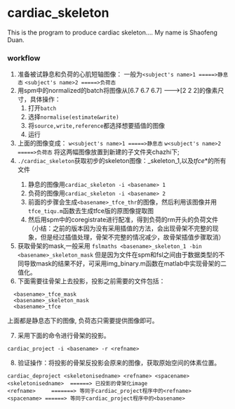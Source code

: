 cardiac_skeleton
================

This is the program to produce cardiac skeleton....
My name is Shaofeng Duan.

### workflow
1. 准备被试静息和负荷的心肌短轴图像：
	一般为`<subject's name>1 =====>静息态`
              `<subject's name>2 =====>负荷态`
2. 用spm中的normalized的batch将图像从[6.7 6.7 6.7] --->[2 2 2]的像素尺寸，具体操作：
	1. 打开`batch`
	2. 选择`normalise(estimate&write)`
	3. 将`source,write,reference`都选择想要插值的图像
	4. 运行
3. 上面的图像变成：
	      `w<subject's name>1 =====>静息态`
              `w<subject's name>2 =====>负荷态`
将这两幅图像放置到新建的子文件夹chazhi下;
4. `./cardiac_skeleton`获取初步的skeleton图像：<basename>_skeleton_1,以及<basename>_tfce_*的所有文件
	1. 静息的图像用`cardiac_skeleton -i <basename> 1`
	2. 负荷的图像用`cardiac_skeleton -i <basename> 2`
	3. 前面的步骤会生成`<basename>_tfce_thr`的图像，然后利用该图像并用`tfce_tiqu.m`函数去生成tfce版的原图像提取图
	4. 然后用spm中的coregistrate进行配准，得到负荷的rm开头的负荷文件
（小结：之前的版本因为没有采用插值的方法，会出现骨架不完整的现象，但是经过插值处理，骨架不完整的情况减少，故骨架插值步骤取消）
5. 获取骨架的mask,一般采用
	`fslmaths <basename>_skeleton_1 -bin <basename>_skeleton_mask`
但是因为文件在spm和fsl之间由于数据类型的不同导致mask的结果不好，可采用img_binary.m函数在matlab中实现骨架的二值化。
6. 下面需要往骨架上去投影，投影之前需要的文件包括：
  ```
	<basename>_tfce_mask 
	<basename>_skeleton_mask									
	<basename>_tfce
  ```
上面都是静息态下的图像, 负荷态只需要提供<basename>图像即可。  
    
7. 采用下面的命令进行骨架的投影。
```
cardiac_project -i <basename> -r <refname>   
```
8. 验证操作：将投影的骨架反投影会原来的图像，获取原始空间的体素位置。
```
cardiac_deproject <skeletonisedname> <refname> <spacename>
<skeletonisedname>  ======> 已投影的骨架化image
<refname>     =======> 等同于cardiac_project程序中的<refname>
<spacename> ======> 等同于cardiac_project程序中的<basename>
```

